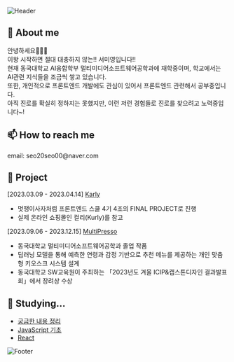 <!-- ![Header](https://capsule-render.vercel.app/api?type=waving&color=auto&height=100&section=header) -->
![Header](https://capsule-render.vercel.app/api?type=waving&color=F95700&height=150&section=header)

<h2>🌱 About me</h2>
안녕하세요🙂🙂🙂<br/>
이왕 시작하면 절대 대충하지 않는!! 서미영입니다!!<br/>
현재 동국대학교 AI융합학부 멀티미디어소프트웨어공학과에 재학중이며, 학교에서는 AI관련 지식들을 조금씩 쌓고 있습니다.<br/>
또한, 개인적으로 프론트엔드 개발에도 관심이 있어서 프론트엔드 관련해서 공부중입니다.<br/>
아직 진로를 확실히 정하지는 못했지만, 이런 저런 경험들로 진로를 찾으려고 노력중입니다~!

<h2>📫 How to reach me</h2>
email: seo20seo00@naver.com


<h2>📂 Project</h2>

[2023.03.09 - 2023.04.14] [Karly](https://github.com/LikeLion-FE-React-Project04/project-repo)<br/>
- 멋쟁이사자처럼 프론트엔드 스쿨 4기 4조의 FINAL PROJECT로 진행<br/>
- 실제 온라인 쇼핑몰인 컬리(Kurly)를 참고<br/>

[2023.09.06 - 2023.12.15] [MultiPresso](https://github.com/SeoMiYoung/MultiPresso)<br/>
- 동국대학교 멀티미디어소프트웨어공학과 졸업 작품<br/>
- 딥러닝 모델을 통해 예측한 연령과 감정 기반으로 추천 메뉴를 제공하는 개인 맞춤형 키오스크 시스템 설계<br/>
- 동국대학교 SW교육원이 주최하는 「2023년도 겨울 ICIP&캡스톤디자인 결과발표회」에서 장려상 수상

<h2>🤔 Studying...</h2>

- [궁금한 내용 정리](https://github.com/SeoMiYoung/Learning)
- [JavaScript 기초](https://github.com/SeoMiYoung/javascript-basic)
- [React](https://github.com/SeoMiYoung/react)

<!-- ![Footer](https://capsule-render.vercel.app/api?type=waving&color=auto&height=100&section=footer) -->
![Footer](https://capsule-render.vercel.app/api?type=waving&color=F95700&height=150&section=footer)
